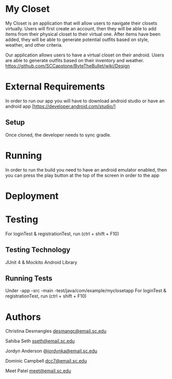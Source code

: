 # My Closet

My Closet is an application that will allow users to navigate their closets 
virtually. Users will first create an account, then they will be able to add 
items from their physical closet to their virtual one.  After items have 
been added, they will be able to generate potential outfits based on style, 
weather, and other criteria. 

Our application allows users to have a virtual closet on their android. Users are able to generate outfits based on their inventory and weather.
https://github.com/SCCapstone/ByteTheBullet/wiki/Design

# External Requirements
In order to run our app you will have to download android studio or have an android app [https://developer.android.com/studio/]


## Setup
Once cloned, the developer needs to sync gradle. 

# Running
In order to run the build you need to have an android emulator enabled, then you can press the
play button at the top of the screen in order to the app

# Deployment 

# Testing
For loginTest & registrationTest, run (ctrl + shift + F10)
## Testing Technology
JUnit 4 & Mockito Android Library
## Running Tests
Under 
-app
  -src
    -main
    -test/java/com/example/myclosetapp
For loginTest & registrationTest, run (ctrl + shift + F10)
# Authors
Christina Desmangles desmangc@email.sc.edu 

Sahiba Seth sseth@email.sc.edu

Jordyn Anderson @jordynka@email.sc.edu 

Dominic Campbell dcc7@email.sc.edu

Meet Patel meet@email.sc.edu  
